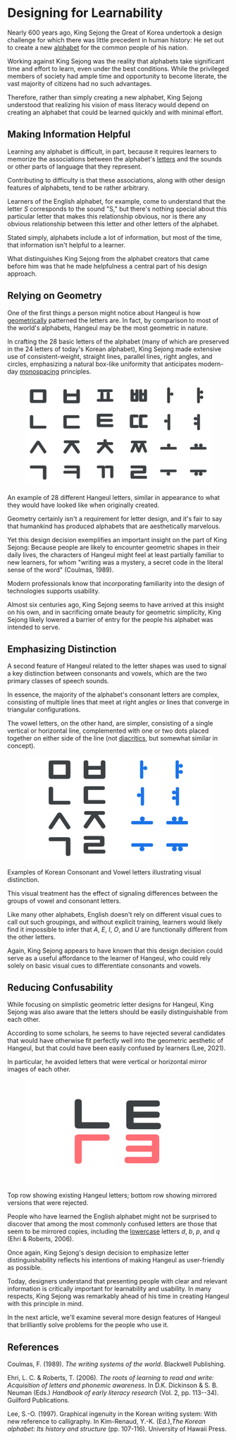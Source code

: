 # Designing for Learnability

Nearly 600 years ago, King Sejong the Great of Korea undertook a design challenge for which there was little precedent in human history: He set out to create a new [alphabet](../introduction_to_hangeul.md#a-note-about-terminology) for the common people of his nation.

Working against King Sejong was the reality that alphabets take significant time and effort to learn, even under the best conditions. While the privileged members of society had ample time and opportunity to become literate, the vast majority of citizens had no such advantages.

Therefore, rather than simply creating a new alphabet, King Sejong understood that realizing his vision of mass literacy would depend on creating an alphabet that could be learned quickly and with minimal effort.

## Making Information Helpful

Learning any alphabet is difficult, in part, because it requires learners to memorize the associations between the alphabet's [letters](https://fonts.google.com/knowledge/glossary/letters) and the sounds or other parts of language that they represent.

Contributing to difficulty is that these associations, along with other design features of alphabets, tend to be rather arbitrary.

Learners of the English alphabet, for example, come to understand that the letter *S* corresponds to the sound "S," but there's nothing special about this particular letter that makes this relationship obvious, nor is there any obvious relationship between this letter and other letters of the alphabet.

Stated simply, alphabets include a lot of information, but most of the time, that information isn't helpful to a learner.

What distinguishes King Sejong from the alphabet creators that came before him was that he made helpfulness a central part of his design approach.

## Relying on Geometry

One of the first things a person might notice about Hangeul is how [geometrically](https://fonts.google.com/knowledge/glossary/geometric) patterned the letters are. In fact, by comparison to most of the world's alphabets, Hangeul may be the most geometric in nature.

In crafting the 28 basic letters of the alphabet (many of which are preserved in the 24 letters of today's Korean alphabet), King Sejong made extensive use of consistent-weight, straight lines, parallel lines, right angles, and circles, emphasizing a natural box-like uniformity that anticipates modern-day [monospacing](https://fonts.google.com/knowledge/glossary/monospaced) principles.

<figure>

![28 different Hangeul letters.](images/hangeul_2_fig_1.svg)

</figure>
<figcaption>An example of 28 different Hangeul letters, similar in appearance to what they would have looked like when originally created.</figcaption>

Geometry certainly isn't a requirement for letter design, and it's fair to say that humankind has produced alphabets that are aesthetically marvelous.

Yet this design decision exemplifies an important insight on the part of King Sejong: Because people are likely to encounter geometric shapes in their daily lives, the characters of Hangeul might feel at least partially familiar to new learners, for whom "writing was a mystery, a secret code in the literal sense of the word" (Coulmas, 1989).

Modern professionals know that incorporating familiarity into the design of technologies supports usability.

Almost six centuries ago, King Sejong seems to have arrived at this insight on his own, and in sacrificing ornate beauty for geometric simplicity, King Sejong likely lowered a barrier of entry for the people his alphabet was intended to serve.

## Emphasizing Distinction

A second feature of Hangeul related to the letter shapes was used to signal a key distinction between consonants and vowels, which are the two primary classes of speech sounds.

In essence, the majority of the alphabet's consonant letters are complex, consisting of multiple lines that meet at right angles or lines that converge in triangular configurations.

The vowel letters, on the other hand, are simpler, consisting of a single vertical or horizontal line, complemented with one or two dots placed together on either side of the line (not [diacritics](https://fonts.google.com/knowledge/glossary/diacritic_accent_marks), but somewhat similar in concept).

<figure>

![Some Korean Consonant and Vowel letters.](images/hangeul_2_fig_2.svg)

</figure>
<figcaption>Examples of Korean Consonant and Vowel letters illustrating visual distinction.</figcaption>

This visual treatment has the effect of signaling differences between the groups of vowel and consonant letters.

Like many other alphabets, English doesn't rely on different visual cues to call out such groupings, and without explicit training, learners would likely find it impossible to infer that *A*, *E*, *I*, *O*, and *U* are functionally different from the other letters.

Again, King Sejong appears to have known that this design decision could serve as a useful affordance to the learner of Hangeul, who could rely solely on basic visual cues to differentiate consonants and vowels.

## Reducing Confusability

While focusing on simplistic geometric letter designs for Hangeul, King Sejong was also aware that the letters should be easily distinguishable from each other.

According to some scholars, he seems to have rejected several candidates that would have otherwise fit perfectly well into the geometric aesthetic of Hangeul, but that could have been easily confused by learners (Lee, 2021).

In particular, he avoided letters that were vertical or horizontal mirror images of each other.

<figure>

![Example of existing and rejected letters.](images/thumbnail.svg)

</figure>
<figcaption>Top row showing existing Hangeul letters; bottom row showing mirrored versions that were rejected.</figcaption>

People who have learned the English alphabet might not be surprised to discover that among the most commonly confused letters are those that seem to be mirrored copies, including the [lowercase](https://fonts.google.com/knowledge/glossary/uppercase_lowercase) letters *d*, *b*, *p*, and *q* (Ehri & Roberts, 2006).

Once again, King Sejong's design decision to emphasize letter distinguishability reflects his intentions of making Hangeul as user-friendly as possible.

Today, designers understand that presenting people with clear and relevant information is critically important for learnability and usability. In many respects, King Sejong was remarkably ahead of his time in creating Hangeul with this principle in mind.

In the next article, we'll examine several more design features of Hangeul that brilliantly solve problems for the people who use it.

## References

Coulmas, F. (1989). *The writing systems of the world*. Blackwell Publishing.

Ehri, L. C. & Roberts, T. (2006). *The roots of learning to read and write: Acquisition of letters and phonemic awareness*. In D.K. Dickinson & S. B. Neuman (Eds.) *Handbook of early literacy research* (Vol. 2, pp. 113--34). Guilford Publications.

Lee, S.-O. (1997). Graphical ingenuity in the Korean writing system: With new reference to calligraphy. In Kim-Renaud, Y.-K. (Ed.),*The Korean alphabet: Its history and structure* (pp. 107-116). University of Hawaii Press.
